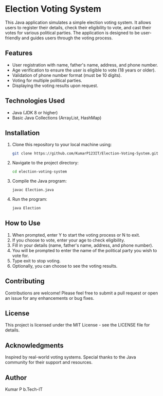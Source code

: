 # Election Voting System

This Java application simulates a simple election voting system. It allows users to register their details, check their eligibility to vote, and cast their votes for various political parties. The application is designed to be user-friendly and guides users through the voting process.

## Features

- User registration with name, father's name, address, and phone number.
- Age verification to ensure the user is eligible to vote (18 years or older).
- Validation of phone number format (must be 10 digits).
- Voting for multiple political parties.
- Displaying the voting results upon request.

## Technologies Used

- Java (JDK 8 or higher)
- Basic Java Collections (ArrayList, HashMap)

## Installation

1. Clone this repository to your local machine using:
   ```bash
   git clone https://github.com/KumarP123IT/Election-Voting-System.git

2. Navigate to the project directory:
   ```bash
   cd election-voting-system

4. Compile the Java program:
   ```bash
   javac Election.java
5. Run the program:
   ```bash
   java Election

## How to Use
1.  When prompted, enter Y to start the voting process or N to exit.
2. If you choose to vote, enter your age to check eligibility.
3. Fill in your details (name, father's name, address, and phone number).
4. You will be prompted to enter the name of the political party you wish to vote for.
5. Type exit to stop voting.
6. Optionally, you can choose to see the voting results.

## Contributing
Contributions are welcome! Please feel free to submit a pull request or open an issue for any enhancements or bug fixes.

## License
This project is licensed under the MIT License - see the LICENSE file for details.

## Acknowledgments
Inspired by real-world voting systems.
Special thanks to the Java community for their support and resources.

## Author
   Kumar P b.Tech-IT
